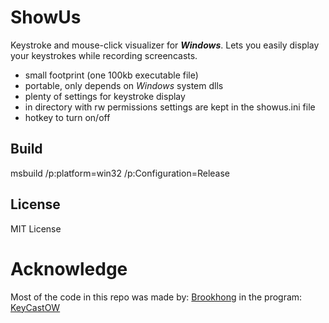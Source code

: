 # ShowUs

Keystroke and mouse-click visualizer for <b><i>Windows</i></b>. Lets you easily display your keystrokes while recording screencasts.

* small footprint (one 100kb executable file)
* portable, only depends on <i>Windows</i> system dlls
* plenty of settings for keystroke display
* in directory with rw permissions settings are kept in the showus.ini file
* hotkey to turn on/off


## Build

  msbuild /p:platform=win32 /p:Configuration=Release

## License

MIT License

# Acknowledge
Most of the code in this repo was made by: [Brookhong](https://github.com/brookhong) in the program: [KeyCastOW](https://github.com/brookhong/KeyCastOW)
